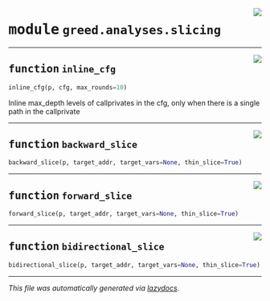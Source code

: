 <!-- markdownlint-disable -->

<a href="https://github.com/ucsb-seclab/greed/tree/main/greed/analyses/slicing.py#L0"><img align="right" style="float:right;" src="https://img.shields.io/badge/-source-cccccc?style=flat-square"></a>

# <kbd>module</kbd> `greed.analyses.slicing`





---

<a href="https://github.com/ucsb-seclab/greed/tree/main/greed/analyses/slicing.py#L8"><img align="right" style="float:right;" src="https://img.shields.io/badge/-source-cccccc?style=flat-square"></a>

## <kbd>function</kbd> `inline_cfg`

```python
inline_cfg(p, cfg, max_rounds=10)
```

Inline max_depth levels of callprivates in the cfg, only when there is a single path in the callprivate 


---

<a href="https://github.com/ucsb-seclab/greed/tree/main/greed/analyses/slicing.py#L208"><img align="right" style="float:right;" src="https://img.shields.io/badge/-source-cccccc?style=flat-square"></a>

## <kbd>function</kbd> `backward_slice`

```python
backward_slice(p, target_addr, target_vars=None, thin_slice=True)
```






---

<a href="https://github.com/ucsb-seclab/greed/tree/main/greed/analyses/slicing.py#L212"><img align="right" style="float:right;" src="https://img.shields.io/badge/-source-cccccc?style=flat-square"></a>

## <kbd>function</kbd> `forward_slice`

```python
forward_slice(p, target_addr, target_vars=None, thin_slice=True)
```






---

<a href="https://github.com/ucsb-seclab/greed/tree/main/greed/analyses/slicing.py#L216"><img align="right" style="float:right;" src="https://img.shields.io/badge/-source-cccccc?style=flat-square"></a>

## <kbd>function</kbd> `bidirectional_slice`

```python
bidirectional_slice(p, target_addr, target_vars=None, thin_slice=True)
```








---

_This file was automatically generated via [lazydocs](https://github.com/ml-tooling/lazydocs)._

